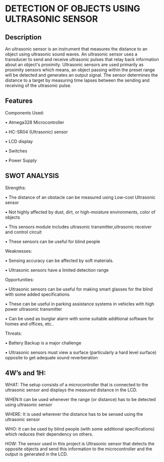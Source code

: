 # DETECTION OF OBJECTS USING ULTRASONIC SENSOR

## Description
An ultrasonic sensor is an instrument that measures the distance to an object using ultrasonic sound waves. An ultrasonic sensor uses a transducer to send and receive ultrasonic pulses that relay back information about an object's proximity. Ultrasonic sensors are used primarily as proximity sensors which means, an object passing within the preset range will be detected and generates an output signal. The sensor determines the distance to a target by measuring time lapses between the sending and receiving of the ultrasonic pulse.

## Features
Components Used:

•	Atmega328 Microcontroller

•	HC-SR04 (Ultrasonic) sensor

•	LCD display

•	Switches

•	Power Supply


## SWOT ANALYSIS

Strengths:

•	The distance of an obstacle can be measured using Low-cost Ultrasonic sensor

•	Not highly affected by dust, dirt, or high-moisture environments, color of objects

•	This sensors module includes ultrasonic transmitter,ultrasonic receiver and control circuit

•	These sensors can be useful for blind people


Weaknesses:
       
•	Sensing accuracy can be affected by soft materials.

•	Ultrasonic sensors have a limited detection range

Opportunities:

•	Ultrasonic sensors can be useful for making smart glasses for the blind with some added specifications.

•	These can be useful in parking assistance systems in vehicles with high power ultrasonic transmitter

•	 Can be used as burglar alarm with some suitable additional software for homes and offices, etc..

Threats:

•	Battery Backup is a major challenge

•	Ultrasonic sensors must view a surface (particularly a hard level surface) opposite to get adequate sound reverberation



## 4W’s and 1H:

WHAT:
The setup consists of a microcontroller that is connected to the ultrasonic sensor and displays the measured distance in the LCD.

WHEN:It can be used whenever the range (or distance) has to be detected using ultrasonic sensor

WHERE: It is used wherever the distance has to be sensed using the ultrasonic sensor

WHO: It can be used by blind people (with some additional specifications) which reduces their dependency on others.

HOW: The sensor used in this project is Ultrasonic sensor that detects the opposite objects and send this information to the microcontroller and the output is generated in the LCD.
